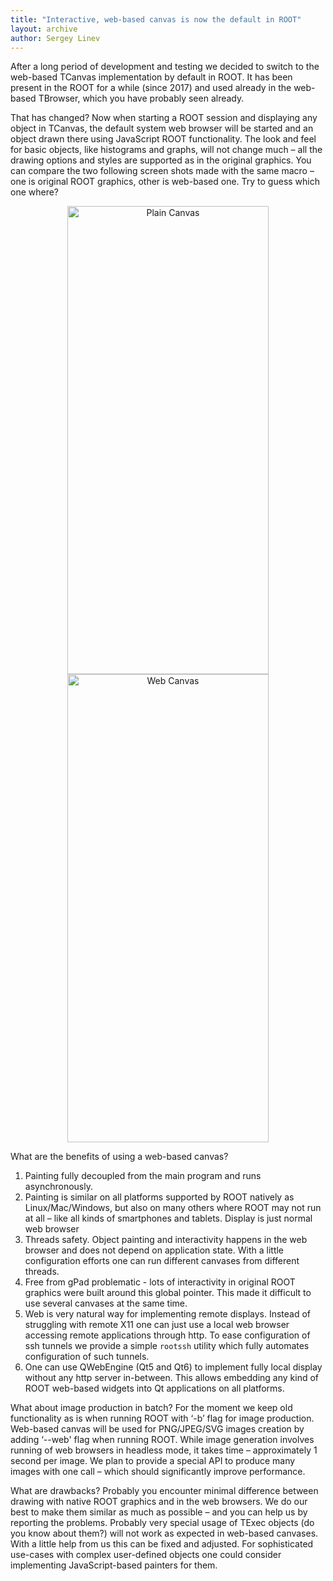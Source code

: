 ```yaml
---
title: "Interactive, web-based canvas is now the default in ROOT"
layout: archive
author: Sergey Linev
---
```


After a long period of development and testing we decided to switch to the web-based TCanvas
implementation by default in ROOT. It has been present in the ROOT for a while (since 2017)
and used already in the web-based TBrowser, which you have probably seen already.

That has changed? Now when starting a ROOT session and displaying any object in TCanvas,
the default system web browser will be started and an object drawn there using JavaScript
ROOT functionality. The look and feel for basic objects, like histograms and graphs, will not
change much – all the drawing options and styles are supported as in the original graphics.
You can compare the two following screen shots made with the same macro – one is original
ROOT graphics, other is web-based one. Try to guess which one where?

<center>
<img src="{{'/assets/images/plain_canvas.png' | relative_url}}" alt="Plain Canvas" style="width: 80%" width="1600" height="749" />
<img src="{{'/assets/images/web_canvas.png' | relative_url}}" alt="Web Canvas" style="width: 80%" width="1600" height="749" />
</center>

What are the benefits of using a web-based canvas?
 1.  Painting fully decoupled from the main program and runs asynchronously.
 2.  Painting is similar on all platforms supported by ROOT natively as Linux/Mac/Windows,
     but also on many others where ROOT may not run at all – like all kinds of smartphones
     and tablets. Display is just normal web browser
 3.  Threads safety. Object painting and interactivity happens in the web browser and does
     not depend on application state. With a little configuration efforts one can run different
     canvases from different threads.
 4.  Free from gPad problematic - lots of interactivity in original ROOT graphics were built
     around this global pointer. This made it difficult to use several canvases at the same time.
 5.  Web is very natural way for implementing remote displays. Instead of struggling with
     remote X11 one can just use a local web browser accessing remote applications through
     http. To ease configuration of ssh tunnels we provide a simple `rootssh` utility which
     fully automates configuration of such tunnels.
 6.  One can use QWebEngine (Qt5 and Qt6) to implement fully local display without any http
     server in-between. This allows embedding any kind of ROOT web-based widgets into Qt
     applications on all platforms.

What about image production in batch?
For the moment we keep old functionality as is when running ROOT with ‘-b’ flag for image
production. Web-based canvas will be used for PNG/JPEG/SVG images creation by adding ‘--web'
flag when running ROOT. While image generation involves running of web browsers in headless
mode, it takes time – approximately 1 second per image. We plan to provide a special API to
produce many images with one call – which should significantly improve performance.

What are drawbacks?
Probably you encounter minimal difference between drawing with native ROOT graphics and in
the web browsers. We do our best to make them similar as much as possible – and you can help
us by reporting the problems. Probably very special usage of TExec objects (do you know about them?)
will not work as expected in web-based canvases. With a little help from us this can be
fixed and adjusted. For sophisticated use-cases with complex user-defined objects one could
consider implementing JavaScript-based painters for them.